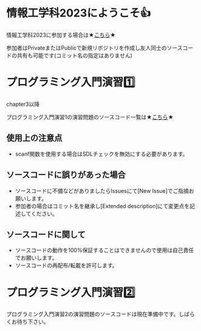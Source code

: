 # 情報工学科2023にようこそ👍

情報工学科2023に参加する場合は★[こちら](https://gist.github.com/Mr-SuperInsane/83eaa384b96f47fd140d467096deafa2)★  

参加者はPrivateまたはPublicで新規リポジトリを作成し友人同士のソースコードの共有も可能です(コミット名の指定はありません)  

# プログラミング入門演習1️⃣

chapter3以降  

プログラミング入門演習1の演習問題のソースコード一覧は★[こちら](https://github.com/OECU2023/CPP)★

## 使用上の注意点

- scanf関数を使用する場合はSDLチェックを無効にする必要があります。

## ソースコードに誤りがあった場合

- ソースコードに不備などがありましたらIssuesにて[New Issue]でご指摘お願いします。  
- 参加者の場合はコミット名を継承し[Extended description]にて変更点を記述してください。

## ソースコードに関して

- ソースコードの動作を100%保証することはできませんので使用は自己責任でお願いします。
- ソースコードの再配布/転載を許可します。

# プログラミング入門演習2️⃣

プログラミング入門演習2の演習問題のソースコードは現在準備中です。しばらくお待ち下さい。

